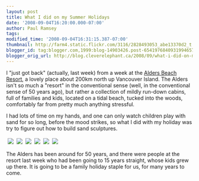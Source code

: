 ```yaml
---
layout: post
title: What I did on my Summer Holidays
date: '2008-09-04T16:20:00.000-07:00'
author: Paul Ramsey
tags: 
modified_time: '2008-09-04T16:31:15.387-07:00'
thumbnail: http://farm4.static.flickr.com/3116/2828493053_abe13370d2_t.jpg
blogger_id: tag:blogger.com,1999:blog-14903426.post-6541976840931994657
blogger_orig_url: http://blog.cleverelephant.ca/2008/09/what-i-did-on-my-summer-holidays.html
---
```


I "just got back" (actually, last week) from a week at the [Alders Beach Resort](http://www.aldersbeachresort.com), a lovely place about 200km north up Vancouver Island.  The Alders isn't so much a "resort" in the conventional sense (well, in the conventional sense of 50 years ago), but rather a collection of mildly run-down cabins, full of families and kids, located on a tidal beach, tucked into the woods, comfortably far from pretty much anything stressful.

I had lots of time on my hands, and one can only watch children play with sand for so long, before the mood strikes, so what I did with my holiday was try to figure out how to build sand sculptures.

[<img src="http://farm4.static.flickr.com/3116/2828493053_abe13370d2_m.jpg" style="padding:4px" />](http://flickr.com/photos/92995391@N00/2828493053/)[<img src="http://farm4.static.flickr.com/3204/2828484665_981732c1f8_m.jpg" style="padding:4px"/>](http://flickr.com/photos/92995391@N00/2828484665/)[<img src="http://farm4.static.flickr.com/3086/2828485565_1e45612d13_m.jpg" style="padding:4px"/>](http://flickr.com/photos/92995391@N00/2828485565/)[<img src="http://farm4.static.flickr.com/3294/2829323342_4c542d8709_m.jpg" style="padding:4px"/>](http://flickr.com/photos/92995391@N00/2829323342/)[<img src="http://farm4.static.flickr.com/3079/2829324200_a94b54394e_m.jpg" style="padding:4px"/>](http://flickr.com/photos/92995391@N00/2829324200/)[<img src="http://farm4.static.flickr.com/3091/2829324870_69e79ec8d2_m.jpg" style="padding:4px"/>](http://flickr.com/photos/92995391@N00/2829324870/)

The Alders has been around for 50 years, and there were people at the resort last week who had been going to 15 years straight, whose kids grew up there. It is going to be a family holiday staple for us, for many years to come.

